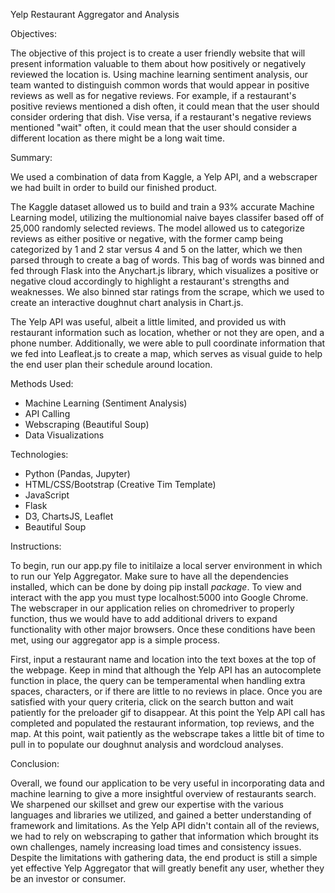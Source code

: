 Yelp Restaurant Aggregator and Analysis

Objectives:

  The objective of this project is to create a user friendly website that will present information valuable to them about how positively or negatively reviewed the location is. Using machine learning sentiment analysis, our team wanted to distinguish common words that would appear in positive reviews as well as for negative reviews. For example, if a restaurant's positive reviews mentioned a dish often, it could mean that the user should consider ordering that dish. Vise versa, if a restaurant's negative reviews mentioned "wait" often, it could mean that the user should consider a different location as there might be a long wait time.

Summary:

We used a combination of data from Kaggle, a Yelp API, and a webscraper we had built in order to build our finished product.  

The Kaggle dataset allowed us to build and train a 93% accurate Machine Learning model, utilizing the multionomial naive bayes classifer based off of 25,000 randomly selected reviews. The model allowed us to categorize reviews as either positive or negative, with the former camp being categorized by 1 and 2 star versus 4 and 5 on the latter, which we then parsed through to create a bag of words.  This bag of words was binned and fed through Flask into the Anychart.js library, which visualizes a positive or negative cloud accordingly to highlight a restaurant's strengths and weaknesses.  We also binned star ratings from the scrape, which we used to create an interactive doughnut chart analysis in Chart.js.

The Yelp API was useful, albeit a little limited, and provided us with restaurant information such as location, whether or not they are open, and a phone number.  Additionally, we were able to pull coordinate information that we fed into Leafleat.js to create a map, which serves as  visual guide to help the end user plan their schedule around location.

Methods Used:
- Machine Learning (Sentiment Analysis)
- API Calling
- Webscraping (Beautiful Soup)
- Data Visualizations

Technologies:
- Python (Pandas, Jupyter)
- HTML/CSS/Bootstrap (Creative Tim Template)
- JavaScript
- Flask
- D3, ChartsJS, Leaflet
- Beautiful Soup

Instructions:

  To begin, run our app.py file to initilaize a local server environment in which to run our Yelp Aggregator.  Make sure to have all the dependencies installed, which can be done by doing pip install *package*. To view and interact with the app you must type localhost:5000 into Google Chrome. The webscraper in our application relies on chromedriver to properly function, thus we would have to add additional drivers to expand functionality with other major browsers.  Once these conditions have been met, using our aggregator app is a simple process.

  First, input a restaurant name and location into the text boxes at the top of the webpage.  Keep in mind that although the Yelp API has an autocomplete function in place, the query can be temperamental when handling extra spaces, characters, or if there are little to no reviews in place. Once you are satisfied with your query criteria, click on the search button and wait patiently for the preloader gif to disappear. At this point the Yelp API call has completed and populated the restaurant information, top reviews, and the map. At this point, wait patiently as the webscrape takes a little bit of time to pull in to populate our doughnut analysis and wordcloud analyses.

Conclusion:

  Overall, we found our application to be very useful in incorporating data and machine learning to give a more insightful overview of restaurants search.  We sharpened our skillset and grew our expertise with the various languages and libraries we utilized, and gained a better understanding of framework and limitations. As the Yelp API didn't contain all of the reviews, we had to rely on webscraping to gather that information which brought its own challenges, namely increasing load times and consistency issues. Despite the limitations with gathering data, the end product is still a simple yet effective Yelp Aggregator that will greatly benefit any user, whether they be an investor or consumer.

